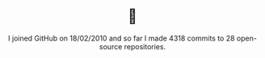 <h1 align="center">👋</h1>

<p align="center">
  I joined GitHub on 18/02/2010 and so far I made 4318 commits to 28 open-source repositories.
</p>
